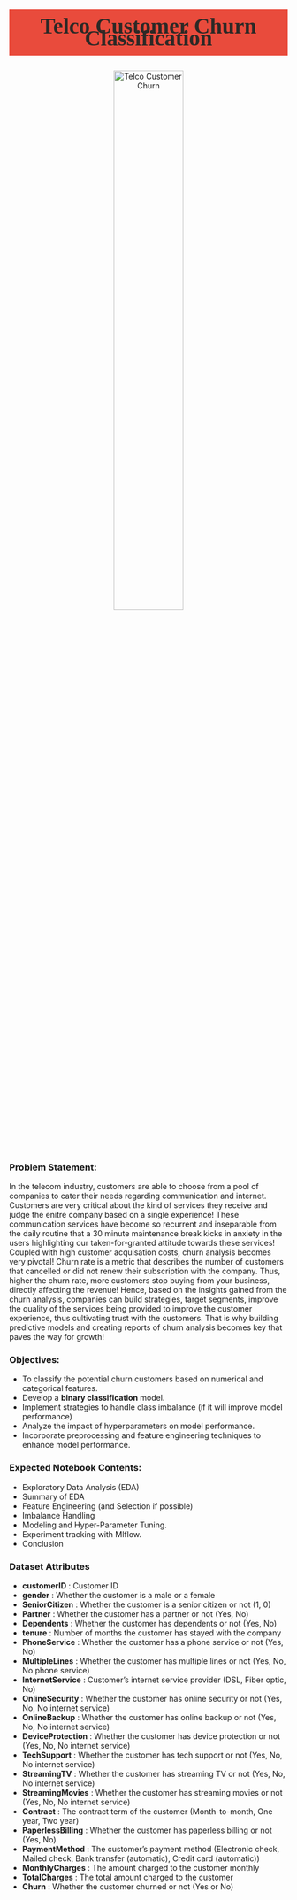 <h1 style="font-family: Trebuchet MS; padding: 20px; font-size: 40px; color: #2D2926; text-align: center; line-height: 0.55;background-color: #E94B3C"><b>Telco Customer Churn Classification</b><br></h1>

<center>
    <img src="https://usercontent.one/wp/www.alltopeverything.com/wp-content/uploads/2021/08/telecommunications-3840285_1280.jpg?media=1659724391" alt="Telco Customer Churn" width="50%">
</center>

### **Problem Statement:**

In the telecom industry, customers are able to choose from a pool of companies to cater their needs regarding communication and internet. Customers are very critical about the kind of services they receive and judge the enitre company based on a single experience! These communication services have become so recurrent and inseparable from the daily routine that a 30 minute maintenance break kicks in anxiety in the users highlighting our taken-for-granted attitude towards these services! Coupled with high customer acquisation costs, churn analysis becomes very pivotal! Churn rate is a metric that describes the number of customers that cancelled or did not renew their subscription with the company. Thus, higher the churn rate, more customers stop buying from your business, directly affecting the revenue! Hence, based on the insights gained from the churn analysis, companies can build strategies, target segments, improve the quality of the services being provided to improve the customer experience, thus cultivating trust with the customers. That is why building predictive models and creating reports of churn analysis becomes key that paves the way for growth!

### **Objectives:**
- To classify the potential churn customers based on numerical and categorical features.
- Develop a **binary classification** model.
- Implement strategies to handle class imbalance (if it will improve model performance)
- Analyze the impact of hyperparameters on model performance.
- Incorporate preprocessing and feature engineering techniques to enhance model performance.

### **Expected Notebook Contents:**
- Exploratory Data Analysis (EDA)
- Summary of EDA
- Feature Engineering (and Selection if possible)
- Imbalance Handling
- Modeling and Hyper-Parameter Tuning.
- Experiment tracking with Mlflow.
- Conclusion

### **Dataset Attributes**
    
- **customerID** : Customer ID
- **gender** : Whether the customer is a male or a female
- **SeniorCitizen** : Whether the customer is a senior citizen or not (1, 0)
- **Partner** : Whether the customer has a partner or not (Yes, No)
- **Dependents** : Whether the customer has dependents or not (Yes, No)
- **tenure** : Number of months the customer has stayed with the company
- **PhoneService** : Whether the customer has a phone service or not (Yes, No)
- **MultipleLines** : Whether the customer has multiple lines or not (Yes, No, No phone service)
- **InternetService** : Customer’s internet service provider (DSL, Fiber optic, No)
- **OnlineSecurity** : Whether the customer has online security or not (Yes, No, No internet service)
- **OnlineBackup** : Whether the customer has online backup or not (Yes, No, No internet service)
- **DeviceProtection** : Whether the customer has device protection or not (Yes, No, No internet service)
- **TechSupport** : Whether the customer has tech support or not (Yes, No, No internet service)
- **StreamingTV** : Whether the customer has streaming TV or not (Yes, No, No internet service)
- **StreamingMovies** : Whether the customer has streaming movies or not (Yes, No, No internet service)
- **Contract** : The contract term of the customer (Month-to-month, One year, Two year)
- **PaperlessBilling** : Whether the customer has paperless billing or not (Yes, No)
- **PaymentMethod** : The customer’s payment method (Electronic check, Mailed check, Bank transfer (automatic), Credit card (automatic))
- **MonthlyCharges** : The amount charged to the customer monthly
- **TotalCharges** : The total amount charged to the customer
- **Churn** : Whether the customer churned or not (Yes or No)
